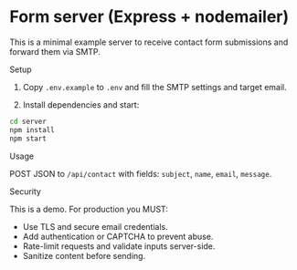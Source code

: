 # Form server (Express + nodemailer)

This is a minimal example server to receive contact form submissions and forward them via SMTP.

Setup

1. Copy `.env.example` to `.env` and fill the SMTP settings and target email.

2. Install dependencies and start:

```bash
cd server
npm install
npm start
```

Usage

POST JSON to `/api/contact` with fields: `subject`, `name`, `email`, `message`.

Security

This is a demo. For production you MUST:
- Use TLS and secure email credentials.
- Add authentication or CAPTCHA to prevent abuse.
- Rate-limit requests and validate inputs server-side.
- Sanitize content before sending.

